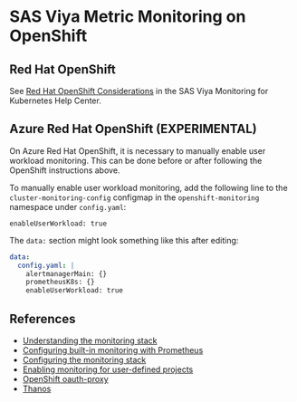 # SAS Viya Metric Monitoring on OpenShift

## Red Hat OpenShift

See [Red Hat OpenShift Considerations](https://documentation.sas.com/?cdcId=obsrvcdc&cdcVersion=v_003&docsetId=obsrvdply&docsetTarget=n1rn2homfb6tken17qkyrrx9bk8w.htm) in the SAS Viya Monitoring for Kubernetes Help Center.

## Azure Red Hat OpenShift (EXPERIMENTAL)

On Azure Red Hat OpenShift, it is necessary to manually enable user workload
monitoring. This can be done before or after following the OpenShift
instructions above.

To manually enable user workload monitoring, add the following line to the
`cluster-monitoring-config` configmap in the `openshift-monitoring` namespace
under `config.yaml`:

```plaintext
enableUserWorkload: true
```

The `data:` section might look something like this after editing:

```yaml
data:
  config.yaml: |
    alertmanagerMain: {}
    prometheusK8s: {}
    enableUserWorkload: true
```

## References

* [Understanding the monitoring stack](https://docs.openshift.com/container-platform/4.7/monitoring/understanding-the-monitoring-stack.html)
* [Configuring built-in monitoring with Prometheus](https://docs.openshift.com/container-platform/4.7/operators/operator_sdk/osdk-monitoring-prometheus.html)
* [Configuring the monitoring stack](https://docs.openshift.com/container-platform/4.7/monitoring/configuring-the-monitoring-stack.html)
* [Enabling monitoring for user-defined projects](https://docs.openshift.com/container-platform/4.7/monitoring/enabling-monitoring-for-user-defined-projects.html)
* [OpenShift oauth-proxy](https://github.com/openshift/oauth-proxy)
* [Thanos](https://github.com/thanos-io/thanos)
